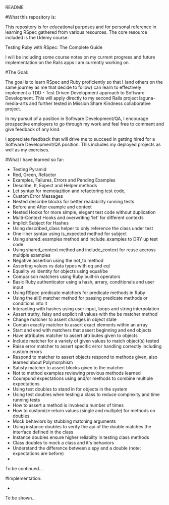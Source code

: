 README

#What this repository is:

This repository is for educational purposes and for personal reference 
in learning RSpec gathered from various resources. The core resource included 
is the Udemy course:

Testing Ruby with RSpec: The Complete Guide

I will be including some course notes on my current progress and 
future implementation on the Rails apps I am currently working on.

#The Goal:

The goal is to learn RSpec and Ruby proficiently so that I (and others on the same 
journey as me that decide to follow) can learn to effectively implement 
a TDD - Test Driven Development approach to Software Development. 
This will apply directly to my second Rails project laguna-media-arts and 
further tested in Mission Share Kindness collaborative project.

In my pursuit of a position in Software Development/QA, I encourage 
prospective employers to go through my work and feel free to comment and 
give feedback of any kind. 

I appreciate feedback that will drive me to succeed in getting
hired for a Software Development/QA position. This includes my deployed 
projects as well as my exercises.

#What I have learned so far:

- Testing Pyramid
- Red, Green, Refactor
- Examples, Failures, Errors and Pending Examples
- Describe, It, Expect and Helper methods
- Let syntax for memoiazition and refactoring test code,
- Custom Error Messages
- Nested describe blocks for better readability running tests
- Before and After example and context
- Nested Hooks for more simple, elegant test code without duplication
- Multi-Context Hooks and overwriting 'let' for different contexts
- Implicit Subject for Hashes
- Using described_class helper to only reference the class under test
- One-liner syntax using is_expected method for subject
- Using shared_examples method and include_examples to DRY up test code
- Using shared_context method and include_context for reuse accross multiple examples
- Negative assertion using the not_to method
- Asserting values vs data types with eq and eql
- Equality vs identity for objects using equal/be
- Comparison matchers using Ruby built-in operators
- Basic Ruby authenticator using a hash, arrary, conditionals and user input
- Using RSpec predicate matchers for predicate methods in Ruby
- Using the all() matcher method for passing predicate methods or conditions into it
- Interacting with hashes using user input, loops and string interpolation
- Assert truthy, falsy and explicit nil values with the be matcher method
- Change matcher to assert changes in object state
- Contain exactly matcher to assert exact elements within an array
- Start and end with matchers that assert beginning and end objects
- Have attributes matcher to assert attributes given to objects
- Include matcher for a variety of given values to match object(s) tested
- Raise error matcher to assert specific error handling correctly including custom errors
- Respond to matcher to assert objects respond to methods given, also learned about Polymorphism
- Satisfy matcher to assert blocks given to the matcher
- Not to method examples reviewing previous methods learned
- Coumpund expectations using and/or methods to combine multiple expectations
- Using test doubles to stand in for objects in the system
- Using test doubles when testing a class to reduce complexity and time running tests
- How to assert a method is invoked a number of times
- How to customize return values (single and multiple) for methods on doubles
- Mock behaviors by stubbing matching arguments
- Using instance doubles to verify the api of the double matches the interface defined in the class
- Instance doubles ensure higher reliabilty in testing class methods
- Class doubles to mock a class and it's behaviors
- Understand the difference between a spy and a double (note: expectations are before)
- 

To be continued...

#Implementation:

-

To be shown...
